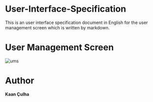 # User-Interface-Specification
This is an user interface specification document in English for the user management screen which is written by markdown.


# User Management Screen

![ums](https://lists.office.com/Images/969df1bb-97b6-44ef-9108-dc18a5fd96c2/298428f6-6729-4501-a9de-dcaf554877fe/T3L0G2MKUPU8GQUY8YHP00Z9RB/c2f1cb7e-5022-433a-93a2-1ac0b6ec1015)

# Author

**Kaan Çulha**
